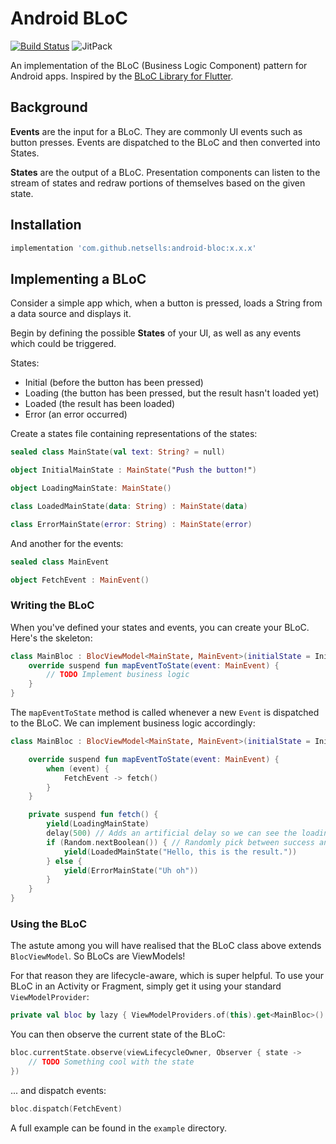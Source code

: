 # Android BLoC

[![Build Status](https://app.bitrise.io/app/0c552fce07215a12/status.svg?token=y4RhFBvFMv0opXwwLk8qDg&branch=master)](https://app.bitrise.io/app/0c552fce07215a12)
![JitPack](https://img.shields.io/jitpack/v/github/netsells/android-bloc)

An implementation of the BLoC (Business Logic Component) pattern for Android apps. Inspired by the [BLoC Library for Flutter](https://bloclibrary.dev/).

## Background

**Events** are the input for a BLoC. They are commonly UI events such as button presses. Events are dispatched to the BLoC and then converted into States.

**States** are the output of a BLoC. Presentation components can listen to the stream of states and redraw portions of themselves based on the given state.

## Installation

```groovy
implementation 'com.github.netsells:android-bloc:x.x.x'
```

## Implementing a BLoC

Consider a simple app which, when a button is pressed, loads a String from a data source and displays it.

Begin by defining the possible **States** of your UI, as well as any events which could be triggered.

States:
* Initial (before the button has been pressed)
* Loading (the button has been pressed, but the result hasn't loaded yet)
* Loaded (the result has been loaded)
* Error (an error occurred)

Create a states file containing representations of the states:

```kotlin
sealed class MainState(val text: String? = null)

object InitialMainState : MainState("Push the button!")

object LoadingMainState: MainState()

class LoadedMainState(data: String) : MainState(data)

class ErrorMainState(error: String) : MainState(error)
```

And another for the events:

```kotlin
sealed class MainEvent

object FetchEvent : MainEvent()
```

### Writing the BLoC

When you've defined your states and events, you can create your BLoC. Here's the skeleton:

```kotlin
class MainBloc : BlocViewModel<MainState, MainEvent>(initialState = InitialMainState) {
    override suspend fun mapEventToState(event: MainEvent) {
        // TODO Implement business logic
    }
}
```

The `mapEventToState` method is called whenever a new `Event` is dispatched to the BLoC. We can implement business logic accordingly:

```kotlin
class MainBloc : BlocViewModel<MainState, MainEvent>(initialState = InitialMainState) {

    override suspend fun mapEventToState(event: MainEvent) {
        when (event) {
            FetchEvent -> fetch()
        }
    }

    private suspend fun fetch() {
        yield(LoadingMainState)
        delay(500) // Adds an artificial delay so we can see the loading spinner
        if (Random.nextBoolean()) { // Randomly pick between success and failure for demonstration
            yield(LoadedMainState("Hello, this is the result."))
        } else {
            yield(ErrorMainState("Uh oh"))
        }
    }
}
```

### Using the BLoC

The astute among you will have realised that the BLoC class above extends `BlocViewModel`. So BLoCs are ViewModels! 

For that reason they are lifecycle-aware, which is super helpful. To use your BLoC in an Activity or Fragment, simply get it using your standard `ViewModelProvider`:

```kotlin
private val bloc by lazy { ViewModelProviders.of(this).get<MainBloc>() }
```

You can then observe the current state of the BLoC:

```kotlin
bloc.currentState.observe(viewLifecycleOwner, Observer { state ->
    // TODO Something cool with the state
})
```

... and dispatch events:

```kotlin
bloc.dispatch(FetchEvent)
```

A full example can be found in the `example` directory.
